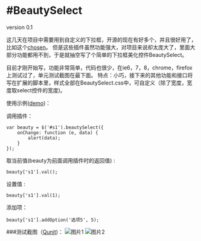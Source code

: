 #BeautySelect
=====================
version 0.1

这几天在项目中需要用到自定义的下拉框，开源的现在有好多个，并且很好用了，比如这个[chosen](http://harvesthq.github.com/chosen/)。
但是这些插件虽然功能强大，对项目来说却太庞大了，里面大部分功能都用不到，于是就抽空写了个简单的下拉框美化控件BeautySelect。

目前才刚开始写，功能非常简单，代码也很少，在ie6，7，8，chrome，firefox上测试过了，单元测试截图在最下面。
特点：小巧，接下来的其他功能和接口将写在扩展的脚本里，样式全部在BeautySelect.css中，可自定义（除了宽度，宽度取select控件的宽度)。

使用示例([demo](http://benqy.github.com/BeautySelect/))：

调用插件：
```
var beauty = $('#s1').beautySelect({
	onChange: function (e, data) {
		alert(data);
	}
});
```

取当前值(beauty为前面调用插件时的返回值) :
```
beauty['s1'].val();
```

设置值 :
```
beauty['s1'].val(1);
```

添加项：
```
beauty['s1'].addOption('选项5', 5);
```

###测试截图（[Qunit](https://github.com/jquery/qunit))：
![图片1](https://raw.github.com/hmjlr123/BeautySelect/master/image/test.png)
![图片2](https://raw.github.com/hmjlr123/BeautySelect/master/image/test2.png)
